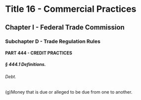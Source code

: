 
# Title 16 - Commercial Practices
## Chapter I - Federal Trade Commission
### Subchapter D - Trade Regulation Rules
#### PART 444 - CREDIT PRACTICES
##### § 444.1 Definitions.
###### Debt.

(g)Money that is due or alleged to be due from one to another.
